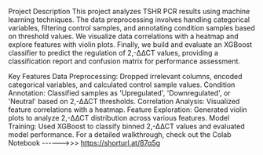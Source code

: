 Project Description
This project analyzes TSHR PCR results using machine learning techniques. The data preprocessing involves handling categorical variables, filtering control samples, and annotating condition samples based on threshold values. We visualize data correlations with a heatmap and explore features with violin plots. Finally, we build and evaluate an XGBoost classifier to predict the regulation of 2,-∆∆CT values, providing a classification report and confusion matrix for performance assessment.

Key Features
Data Preprocessing: Dropped irrelevant columns, encoded categorical variables, and calculated control sample values.
Condition Annotation: Classified samples as 'Upregulated', 'Downregulated', or 'Neutral' based on 2,-∆∆CT thresholds.
Correlation Analysis: Visualized feature correlations with a heatmap.
Feature Exploration: Generated violin plots to analyze 2,-∆∆CT distribution across various features.
Model Training: Used XGBoost to classify binned 2,-∆∆CT values and evaluated model performance.
For a detailed walkthrough, check out the Colab Notebook ------>>> https://shorturl.at/87q5g

